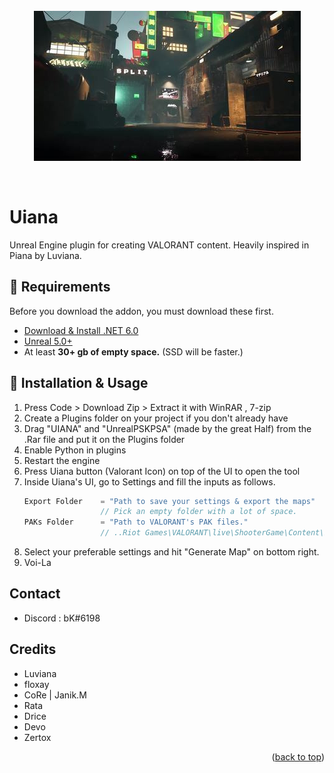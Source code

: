 <div id="top"></div>

<br />
<div align="center">
  <a href="https://github.com/djhaled/Uiana-MapImporter">
    <img src="10379540_x240.jpg" alt="Logo">
  </a>


  <p align="center">
    <br />
  </p>
</div>

# **Uiana**
Unreal Engine plugin for creating VALORANT content. Heavily inspired in Piana by Luviana.


## 📒 Requirements

Before you download the addon, you must download these first.

* [Download & Install .NET 6.0](https://dotnet.microsoft.com/en-us/download/dotnet/thank-you/runtime-6.0.5-windows-x64-installer)
* [Unreal 5.0+](https://www.unrealengine.com/en-US/download) 
* At least **30+ gb of empty space.** (SSD will be faster.)


## 🔧 Installation & Usage
1. Press Code > Download Zip > Extract it with WinRAR , 7-zip
2. Create a Plugins folder on your project if you don't already have
3. Drag "UIANA" and "UnrealPSKPSA" (made by the great Half) from the .Rar file and put it on the Plugins folder
4. Enable Python in plugins
6. Restart the engine
7. Press Uiana button (Valorant Icon) on top of the UI to open the tool
8. Inside Uiana's UI, go to Settings and fill the inputs as follows.
   ```js
   Export Folder    = "Path to save your settings & export the maps"
                    // Pick an empty folder with a lot of space.
   PAKs Folder      = "Path to VALORANT's PAK files."
                    // ..Riot Games\VALORANT\live\ShooterGame\Content\Paks\
   ```
9. Select your preferable settings and hit "Generate Map" on bottom right.
10. Voi-La
   




## Contact 
* Discord : bK#6198



## Credits
- Luviana
- floxay
- CoRe | Janik.M
- Rata
- Drice
- Devo
- Zertox

<p align="right">(<a href="#top">back to top</a>)</p>


